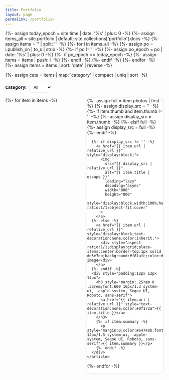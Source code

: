 ```yaml
---
title: Portfolio
layout: page
permalink: /portfolio/
---
```


<style>
/* Hard overrides to prevent theme/animation CSS from hiding portfolio items */
#portfolio-grid-test,
#portfolio-grid-test * {
  animation: none !important;
  transition: none !important;
}
#portfolio-grid-test article {
  opacity: 1 !important;
  visibility: visible !important;
  transform: none !important;
  filter: none !important;
}
#portfolio-grid-test img {
  opacity: 1 !important;
  visibility: visible !important;
  filter: none !important;
}
</style>

{%- assign today_epoch = site.time | date: '%s' | plus: 0 -%}
{%- assign items_all = site.portfolio | default: site.collections['portfolio'].docs -%}
{%- assign items = '' | split: '' -%}
{%- for i in items_all -%}
  {%- assign po = i.publish_on | to_s | strip -%}
  {%- if po != '' -%}
    {%- assign po_epoch = po | date: '%s' | plus: 0 -%}
    {%- if po_epoch <= today_epoch -%}
      {%- assign items = items | push: i -%}
    {%- endif -%}
  {%- endif -%}
{%- endfor -%}
{%- assign items = items | sort: 'date' | reverse -%}

<!-- Category filter -->
{%- assign cats = items | map: 'category' | compact | uniq | sort -%}
<div id="portfolio-filter" style="display:flex;align-items:center;gap:.5rem;margin:4px 0 12px;">
  <label for="catFilter" style="font:600 14px/1.2 system-ui, -apple-system, Segoe UI, Roboto, sans-serif;color:#0f172a;">Category:</label>
  <select id="catFilter" style="padding:.45rem .6rem;border:1px solid #e5e7eb;border-radius:10px;background:#fff;">
    <option value="all">All</option>
    {%- for c in cats -%}
      <option value="{{ c | downcase }}">{{ c }}</option>
    {%- endfor -%}
  </select>
</div>

<div id="active-filter" style="display:none;margin:-2px 0 10px 0;font:600 14px/1.3 system-ui, -apple-system, Segoe UI, Roboto, sans-serif;color:#0f172a;">
  <span style="display:inline-flex;align-items:center;gap:.5rem;padding:.25rem .6rem;border:1px solid #e5e7eb;border-radius:999px;background:#fff;">
    <span>Filtered to:</span>
    <span id="active-filter-name" style="color:#00548C"></span>
    <a href="#" id="clear-filter" style="text-decoration:none;color:#0092F2;">Clear</a>
  </span>
</div>

<div style="display:grid;grid-template-columns:repeat(auto-fill,minmax(220px,1fr));gap:16px;padding:4px 0;" id="portfolio-grid-test">
  {%- for item in items -%}
    <article data-category="{{ item.category | default: 'Uncategorized' | downcase }}" style="border:1px solid #e5e7eb;border-radius:12px;overflow:hidden;background:#fff;box-shadow:0 2px 8px rgba(0,0,0,.04)">
      {%- assign full = item.photos | first -%}
      {%- assign display_src = '' -%}
      {%- if item.thumb and item.thumb != '' -%}
        {%- assign display_src = item.thumb -%}
      {%- elsif full -%}
        {%- assign display_src = full -%}
      {%- endif -%}

      {%- if display_src != '' -%}
        <a href="{{ item.url | relative_url }}" style="display:block;">
          <img
            src="{{ display_src | relative_url }}"
            alt="{{ item.title | escape }}"
            loading="lazy"
            decoding="async"
            width="800"
            height="800"
            style="display:block;width:100%;height:auto;aspect-ratio:1/1;object-fit:cover"
          >
        </a>
      {%- else -%}
        <a href="{{ item.url | relative_url }}" style="display:block;text-decoration:none;color:inherit;">
          <div style="aspect-ratio:1/1;display:grid;place-items:center;border-top:1px solid #e5e7eb;background:#f8fafc;color:#64748b;">No image</div>
        </a>
      {%- endif -%}
      <div style="padding:12px 12px 14px">
        <h3 style="margin:.25rem 0 .35rem;font:600 16px/1.3 system-ui, -apple-system, Segoe UI, Roboto, sans-serif">
          <a href="{{ item.url | relative_url }}" style="text-decoration:none;color:#0f172a">{{ item.title }}</a>
        </h3>
        {%- if item.summary -%}
          <p style="margin:0;color:#64748b;font:400 14px/1.5 system-ui, -apple-system, Segoe UI, Roboto, sans-serif">{{ item.summary }}</p>
        {%- endif -%}
      </div>
    </article>
  {%- endfor -%}
</div>
<script>
(function(){
  var select = document.getElementById('catFilter');
  var grid = document.getElementById('portfolio-grid-test');
  if(!select || !grid) return;
  var cards = Array.prototype.slice.call(grid.querySelectorAll('article'));

  var badge = document.getElementById('active-filter');
  var badgeName = document.getElementById('active-filter-name');
  var clearBtn = document.getElementById('clear-filter');

  function applyFilter(val, updateURL){
    var v = (val||'all').toLowerCase();
    cards.forEach(function(card){
      var c = (card.getAttribute('data-category')||'uncategorized').toLowerCase();
      var show = (v === 'all') || (c === v);
      card.style.display = show ? '' : 'none';
    });

    // Badge visibility + text
    if (badge){
      if (v === 'all'){
        badge.style.display = 'none';
      } else {
        badge.style.display = 'block';
        // Use the human-readable text from the select option
        try { badgeName.textContent = select.options[select.selectedIndex].text; } catch(e) {}
      }
    }

    // Update URL query without reload
    if (updateURL){
      try {
        var url = new URL(window.location);
        if (v === 'all') url.searchParams.delete('category');
        else url.searchParams.set('category', v);
        window.history.replaceState({}, '', url);
      } catch(e){}
    }
  }

  // Read from query (?category=Holiday)
  try {
    var p = new URLSearchParams(window.location.search);
    var q = p.get('category');
    if(q){
      var opt = Array.prototype.find.call(select.options, function(o){ return o.value === q.toLowerCase(); });
      if(opt) select.value = q.toLowerCase();
    }
  } catch(e){}

  applyFilter(select.value, false);
  select.addEventListener('change', function(){ applyFilter(this.value, true); });

  if (clearBtn){
    clearBtn.addEventListener('click', function(e){
      e.preventDefault();
      select.value = 'all';
      applyFilter('all', true);
    });
  }
})();
</script>